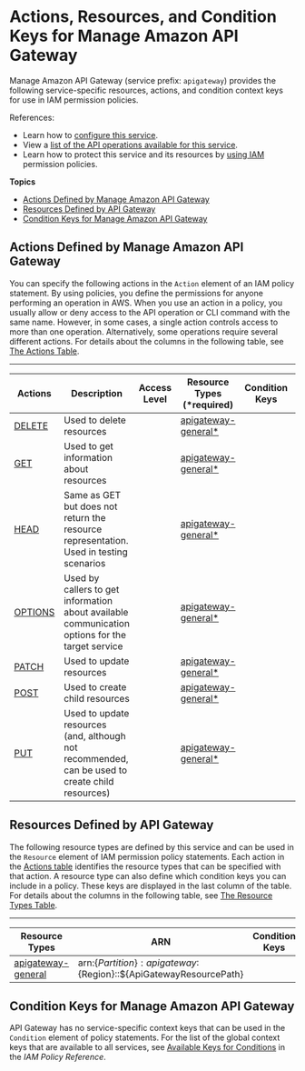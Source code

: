 # Actions, Resources, and Condition Keys for Manage Amazon API Gateway<a name="list_manageamazonapigateway"></a>

Manage Amazon API Gateway \(service prefix: `apigateway`\) provides the following service\-specific resources, actions, and condition context keys for use in IAM permission policies\.

References:
+ Learn how to [configure this service](http://docs.aws.amazon.com/apigateway/latest/developerguide/)\.
+ View a [list of the API operations available for this service](http://docs.aws.amazon.com/apigateway/api-reference/)\.
+ Learn how to protect this service and its resources by [using IAM](http://docs.aws.amazon.com/apigateway/latest/developerguide/apigateway-control-access-to-api.html) permission policies\.

**Topics**
+ [Actions Defined by Manage Amazon API Gateway](#manageamazonapigateway-actions-as-permissions)
+ [Resources Defined by API Gateway](#manageamazonapigateway-resources-for-iam-policies)
+ [Condition Keys for Manage Amazon API Gateway](#manageamazonapigateway-policy-keys)

## Actions Defined by Manage Amazon API Gateway<a name="manageamazonapigateway-actions-as-permissions"></a>

You can specify the following actions in the `Action` element of an IAM policy statement\. By using policies, you define the permissions for anyone performing an operation in AWS\. When you use an action in a policy, you usually allow or deny access to the API operation or CLI command with the same name\. However, in some cases, a single action controls access to more than one operation\. Alternatively, some operations require several different actions\. For details about the columns in the following table, see [The Actions Table](reference_policies_actions-resources-contextkeys.md#actions_table)\.


****  

| Actions | Description | Access Level | Resource Types \(\*required\) | Condition Keys | Dependent Actions | 
| --- | --- | --- | --- | --- | --- | 
| [DELETE](http://docs.aws.amazon.com/apigateway/api-reference/API_DELETE.html) | Used to delete resources |   | [apigateway\-general\*](#manageamazonapigateway-apigateway-general)  |  |  | 
| [GET](http://docs.aws.amazon.com/apigateway/api-reference/API_GET.html) | Used to get information about resources |   | [apigateway\-general\*](#manageamazonapigateway-apigateway-general)  |  |  | 
| [HEAD](http://docs.aws.amazon.com/apigateway/api-reference/API_HEAD.html) | Same as GET but does not return the resource representation\. Used in testing scenarios |   | [apigateway\-general\*](#manageamazonapigateway-apigateway-general)  |  |  | 
| [OPTIONS](http://docs.aws.amazon.com/apigateway/api-reference/API_OPTIONS.html) | Used by callers to get information about available communication options for the target service |   | [apigateway\-general\*](#manageamazonapigateway-apigateway-general)  |  |  | 
| [PATCH](http://docs.aws.amazon.com/apigateway/api-reference/API_PATCH.html) | Used to update resources |   | [apigateway\-general\*](#manageamazonapigateway-apigateway-general)  |  |  | 
| [POST](http://docs.aws.amazon.com/apigateway/api-reference/API_POST.html) | Used to create child resources |   | [apigateway\-general\*](#manageamazonapigateway-apigateway-general)  |  |  | 
| [PUT](http://docs.aws.amazon.com/apigateway/api-reference/API_PUT.html) | Used to update resources \(and, although not recommended, can be used to create child resources\) |   | [apigateway\-general\*](#manageamazonapigateway-apigateway-general)  |  |  | 

## Resources Defined by API Gateway<a name="manageamazonapigateway-resources-for-iam-policies"></a>

The following resource types are defined by this service and can be used in the `Resource` element of IAM permission policy statements\. Each action in the [Actions table](#manageamazonapigateway-actions-as-permissions) identifies the resource types that can be specified with that action\. A resource type can also define which condition keys you can include in a policy\. These keys are displayed in the last column of the table\. For details about the columns in the following table, see [The Resource Types Table](reference_policies_actions-resources-contextkeys.md#resources_table)\.


****  

| Resource Types | ARN | Condition Keys | 
| --- | --- | --- | 
| [apigateway\-general](http://docs.aws.amazon.com/apigateway/latest/developerguide/permissions.html) | arn:$\{Partition\}:apigateway:$\{Region\}::$\{ApiGatewayResourcePath\} |  | 

## Condition Keys for Manage Amazon API Gateway<a name="manageamazonapigateway-policy-keys"></a>

API Gateway has no service\-specific context keys that can be used in the `Condition` element of policy statements\. For the list of the global context keys that are available to all services, see [Available Keys for Conditions](http://docs.aws.amazon.com/IAM/latest/UserGuide/reference_policies_condition-keys.html#AvailableKeys) in the *IAM Policy Reference*\.